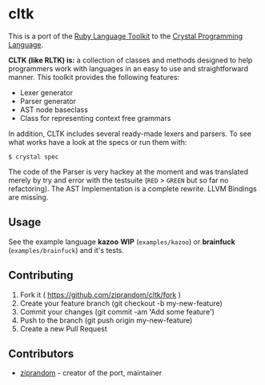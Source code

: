 # cltk

This is a port of the [Ruby Language Toolkit](https://github.com/chriswailes/RLTK) to the [Crystal Programming Language](http://crystal-lang.org/).

**CLTK (like RLTK) is:** a collection of classes and methods designed to help programmers work with languages in an easy to use and straightforward manner.  This toolkit provides the following features:

* Lexer generator
* Parser generator
* AST node baseclass
* Class for representing context free grammars

In addition, CLTK includes several ready-made lexers and parsers. To see what works have a look at the specs or run them with:

```crystal
$ crystal spec
```

The code of the Parser is very hackey at the moment and was translated merely by try and error with the testsuite (`RED` > `GREEN` but so far no refactoring). The AST Implementation is a complete rewrite. LLVM Bindings are missing.

## Usage

See the example language **kazoo** **WIP** (`examples/kazoo`) or **brainfuck** (`examples/brainfuck`) and it's tests.

## Contributing

1. Fork it ( https://github.com/ziprandom/cltk/fork )
2. Create your feature branch (git checkout -b my-new-feature)
3. Commit your changes (git commit -am 'Add some feature')
4. Push to the branch (git push origin my-new-feature)
5. Create a new Pull Request

## Contributors

- [ziprandom](https://github.com/ziprandom)  - creator of the port, maintainer

